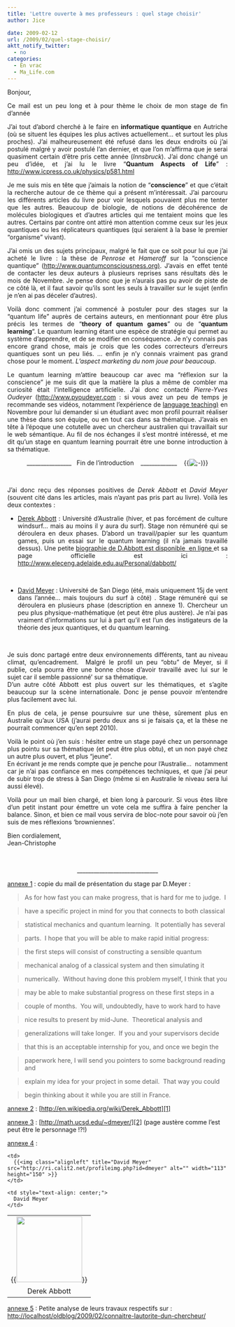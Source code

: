```yaml
---
title: 'Lettre ouverte à mes professeurs : quel stage choisir'
author: Jice

date: 2009-02-12
url: /2009/02/quel-stage-choisir/
aktt_notify_twitter:
  - no
categories:
  - En vrac
  - Ma_Life.com
---
```

<p style="text-align: justify;">
  Bonjour,
</p>

<p style="text-align: justify;">
  Ce mail est un peu long et à pour thème le choix de mon stage de fin d&#8217;année<!--more-->
</p>

<p style="text-align: justify;">
  J&#8217;ai tout d&#8217;abord cherché à le faire en <strong>informatique quantique</strong> en Autriche (où se situent les équipes les plus actives actuellement&#8230; et surtout les plus proches). J&#8217;ai malheureusement été refusé dans les deux endroits où j&#8217;ai postulé malgré y avoir postulé l&#8217;an dernier, et que l&#8217;on m&#8217;affirma que je serai quasiment certain d&#8217;être pris cette année (<em>Innsbruck</em>). J&#8217;ai donc changé un peu d&#8217;idée, et j&#8217;ai lu le livre &#8220;<strong>Quantum Aspects of Life</strong>&#8221; : <a title="Quantum aspects of Life" href="http://www.icpress.co.uk/physics/p581.html" target="_blank">http://www.icpress.co.uk/physics/p581.html</a>
</p>

<p style="text-align: justify;">
  Je me suis mis en tête que j&#8217;aimais la notion de &#8220;<strong>conscience</strong>&#8221; et que c&#8217;était la recherche autour de ce thème qui a présent m&#8217;intéressait. J&#8217;ai parcouru les différents articles du livre pour voir lesquels pouvaient plus me tenter que les autres. Beaucoup de biologie, de notions de décohérence de molécules biologiques et d&#8217;autres articles qui me tentaient moins que les autres. Certains par contre ont attiré mon attention comme ceux sur les jeux quantiques ou les réplicateurs quantiques (qui seraient à la base le premier &#8220;organisme&#8221; vivant).
</p>

<p style="text-align: justify;">
  J&#8217;ai omis un des sujets principaux, malgré le fait que ce soit pour lui que j&#8217;ai acheté le livre : la thèse de <em>Penrose </em>et <em>Hameroff </em>sur la &#8220;conscience quantique&#8221; (<a title="Quantum Consciousness" href="http://www.quantumconsciousness.org)" target="_blank">http://www.quantumconsciousness.org)</a>. J&#8217;avais en effet tenté de contacter les deux auteurs à plusieurs reprises sans résultats dès le mois de Novembre. Je pense donc que je n&#8217;aurais pas pu avoir de piste de ce côté là, et il faut savoir qu&#8217;ils sont les seuls à travailler sur le sujet (enfin je n&#8217;en ai pas déceler d&#8217;autres).
</p>

<p style="text-align: justify;">
  Voilà donc comment j&#8217;ai commencé à postuler pour des stages sur la &#8220;quantum life&#8221; auprès de certains auteurs, en mentionnant pour être plus précis les termes de &#8220;<strong>theory of quantum games</strong>&#8221; ou de &#8220;<strong>quantum learning</strong>&#8220;. Le quantum learning étant une espèce de stratégie qui permet au système d&#8217;apprendre, et de se modifier en conséquence. Je n&#8217;y connais pas encore grand chose, mais je crois que les codes correcteurs d&#8217;erreurs quantiques sont un peu liés. &#8230; enfin je n&#8217;y connais vraiment pas grand chose pour le moment. <em>L&#8217;aspect marketing du nom joue pour beaucoup</em>.
</p>

<p style="text-align: justify;">
  Le quantum learning m&#8217;attire beaucoup car avec ma &#8220;réflexion sur la conscience&#8221; je me suis dit que la matière la plus a même de combler ma curiosité était l&#8217;intelligence artificielle. J&#8217;ai donc contacté <em>Pierre-Yves Oudeyer</em> (<a title="Pierre-Yves Oudeyer" href="http://www.pyoudeyer.com">http://www.pyoudeyer.com</a> : si vous avez un peu de temps je recommande ses vidéos, notamment l&#8217;expérience de <a title="Langage teaching to Aibo" href="http://www.pyoudeyer.com/languageAcquisition.htm">language teaching)</a> en Novembre pour lui demander si un étudiant avec mon profil pourrait réaliser une thèse dans son équipe, ou en tout cas dans sa thématique. J&#8217;avais en tête à l&#8217;époque une cotutelle avec un chercheur australien qui travaillait sur le web sémantique. Au fil de nos échanges il s&#8217;est montré intéressé, et me dit qu&#8217;un stage en quantum learning pourrait être une bonne introduction à sa thématique.
</p>

<p style="text-align: center;">
  ________________   Fin de l&#8217;introduction    _____________    {{<img src="http://localhost/oldblog/wp-includes/images/smilies/icon_wink.gif" alt=";-)" class="wp-smiley" >}}
</p>

<p style="text-align: justify;">
  <br class="spacer_" />
</p>

<p style="text-align: justify;">
  J&#8217;ai donc reçu des réponses positives de <em>Derek Abbott</em> et <em>David Meyer</em> (souvent cité dans les articles, mais n&#8217;ayant pas pris part au livre). Voilà les deux contextes :
</p>

<ul style="text-align: justify;">
  <li>
    <span style="text-decoration: underline;">Derek Abbott</span> : Université d&#8217;Australie (hiver, et pas forcément de culture windsurf&#8230; mais au moins il y aura du surf). Stage non rémunéré qui se déroulera en deux phases. D&#8217;abord un travail/papier sur les quantum games, puis un essai sur le quantum learning (il n&#8217;a jamais travaillé dessus). Une petite <a title="Short biography of D Abbott" href="http://www.lboro.ac.uk/departments/ph/events/Seminar%20abstracts/Abbott.html">biographie de D.Abbott est disponible  en ligne </a>et sa page officielle est ici : <a title="Official website of D Abbott" href="http://www.eleceng.adelaide.edu.au/Personal/dabbott/">http://www.eleceng.adelaide.edu.au/Personal/dabbott/</a>
  </li>
</ul>

<p style="text-align: justify;">
  <br class="spacer_" />
</p>

<ul style="text-align: justify;">
  <li>
    <span style="text-decoration: underline;">David Meyer</span> : Université de San Diego (été, mais uniquement 15j de vent dans l&#8217;année&#8230; mais toujours du surf à côté) . Stage rémunéré qui se déroulera en plusieurs phase (description en annexe 1). Chercheur un peu plus physique-mathématique (et peut être plus austère). Je n&#8217;ai pas vraiment d&#8217;informations sur lui à part qu&#8217;il est l&#8217;un des instigateurs de la théorie des jeux quantiques, et du quantum learning. <a title="Picture of David Meyer" href="https://engineering.purdue.edu/ECE/HomepageFeatures/ProfessorDavidMeyerandProfessorCordeliaBrowntorecei/meyer_news.jpg"></a>
  </li>
</ul>

<p style="text-align: justify;">
  <br class="spacer_" />
</p>

<p style="text-align: justify;">
  Je suis donc partagé entre deux environnements différents, tant au niveau climat, qu&#8217;encadrement.  Malgré le profil un peu &#8220;obtu&#8221; de Meyer, si il publie, cela pourra être une bonne chose d&#8217;avoir travaillé avec lui sur le sujet car il semble passionné&#8217; sur sa thématique.<br /> D&#8217;un autre côté Abbott est plus ouvert sur les thématiques, et s&#8217;agite beaucoup sur la scène internationale. Donc je pense pouvoir m&#8217;entendre plus facilement avec lui.
</p>

<p style="text-align: justify;">
  En plus de cela, je pense poursuivre sur une thèse, sûrement plus en Australie qu&#8217;aux USA (j&#8217;aurai perdu deux ans si je faisais ça, et la thèse ne pourrait commencer qu&#8217;en sept 2010).
</p>

<p style="text-align: justify;">
  Voilà le point où j&#8217;en suis : hésiter entre un stage payé chez un personnage plus pointu sur sa thématique (et peut être plus obtu), et un non payé chez un autre plus ouvert, et plus &#8220;jeune&#8221;.<br /> En écrivant je me rends compte que je penche pour l&#8217;Australie&#8230;  notamment car je n&#8217;ai pas confiance en mes compétences techniques, et que j&#8217;ai peur de subir trop de stress à San Diego (même si en Australie le niveau sera lui aussi élevé).
</p>

<p style="text-align: justify;">
  Voilà pour un mail bien chargé, et bien long à parcourir. Si vous êtes libre d&#8217;un petit instant pour émettre un vote cela me suffira à faire pencher la balance. Sinon, et bien ce mail vous servira de bloc-note pour savoir où j&#8217;en suis de mes réflexions &#8216;browniennes&#8217;.
</p>

<p style="text-align: justify;">
  Bien cordialement,<br /> Jean-Christophe
</p>

<br class="spacer_" />

<p style="text-align: center;">
  _____________________________
</p>

<span style="text-decoration: underline;">annexe 1</span> : copie du mail de présentation du stage par D.Meyer :

> As for how fast you can make progress, that is hard for me to judge.  I 
   
> have a specific project in mind for you that connects to both classical 
   
> statistical mechanics and quantum learning.  It potentially has several 
   
> parts.  I hope that you will be able to make rapid initial progress: 
   
> the first steps will consist of constructing a sensible quantum 
   
> mechanical analog of a classical system and then simulating it 
   
> numerically.  Without having done this problem myself, I think that you 
   
> may be able to make substantial progress on these first steps in a 
   
> couple of months.  You will, undoubtedly, have to work hard to have 
   
> nice results to present by mid-June.  Theoretical analysis and 
   
> generalizations will take longer.  If you and your supervisors decide 
   
> that this is an acceptable internship for you, and once we begin the 
   
> paperwork here, I will send you pointers to some background reading and 
   
> explain my idea for your project in some detail.  That way you could 
   
> begin thinking about it while you are still in France.

<span style="text-decoration: underline;">annexe 2</span> : [http://en.wikipedia.org/wiki/Derek_Abbott][1]
   
<span style="text-decoration: underline;">annexe 3</span> : [http://math.ucsd.edu/~dmeyer/][2] (page austère comme l&#8217;est peut être le personnage !?!)

<span style="text-decoration: underline;">annexe 4</span> :

<table border="0" cellpadding="5" align="center">
  <tr>
    <td>
      {{<img class="alignleft" title="Derek Abbott" src="http://www.eleceng.adelaide.edu.au/Personal/dabbott/dabbott.jpg" alt="" width="150" height="150" >}}
    </td>
    
    <td>
      {{<img class="alignleft" title="David Meyer" src="http://ri.calit2.net/profileimg.php?id=dmeyer" alt="" width="113" height="150" >}}
    </td>
  </tr>
  
  <tr>
    <td style="text-align: center;">
      Derek Abbott
    </td>
    
    <td style="text-align: center;">
      David Meyer
    </td>
  </tr>
</table>

<span style="text-decoration: underline;">annexe 5</span> : Petite analyse de leurs travaux respectifs sur :  <a title="Connaitre la célébrité d'un chercheur" href="http://localhost/oldblog/2009/02/connaitre-lautorite-dun-chercheur/" target="_blank">http://localhost/oldblog/2009/02/connaitre-lautorite-dun-chercheur/</a><br class="spacer_" />

 [1]: http://en.wikipedia.org/wiki/Derek_Abbott "Page Wiki de D Abbott"
 [2]: http://math.ucsd.edu/~dmeyer/ "Official website of D Meyer"